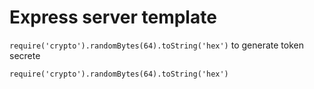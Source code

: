 # Express server template


`require('crypto').randomBytes(64).toString('hex')` to generate token secrete

```require('crypto').randomBytes(64).toString('hex')```